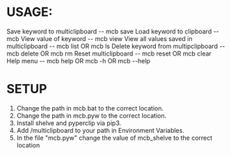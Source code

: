 # USAGE:
Save keyword to multiclipboard -- mcb save <keyword>
Load keyword to clipboard -- mcb <keyword>
View value of keyword -- mcb view <keyword>
View all values saved in multiclipboard -- mcb list OR mcb ls
Delete keyword from multipclipboard -- mcb delete <keyword> OR mcb rm <keyword>
Reset multiclipboard -- mcb reset OR mcb clear
Help menu -- mcb help OR mcb -h OR mcb --help

# SETUP
1. Change the path in mcb.bat to the correct location.
2. Change the path in mcb.pyw to the correct location.
3. Install shelve and pyperclip via pip3.
4. Add /multiclipboard to your path in Environment Variables.
5. In the file "mcb.pyw" change the value of mcb_shelve to the correct location